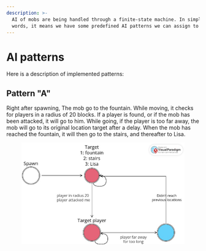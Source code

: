 ```yaml
---
description: >-
  AI of mobs are being handled through a finite-state machine. In simplest
  words, it means we have some predefined AI patterns we can assign to mobs.
---
```


# AI patterns

Here is a description of implemented patterns:

## Pattern "A"

Right after spawning, The mob go to the fountain. While moving, it checks for players in a radius of 20 blocks. If a player is found, or if the mob has been attacked, it will go to him. While going, if the player is too far away, the mob will go to its original location target after a delay. When the mob has reached the fountain, it will then go to the stairs, and thereafter to Lisa.

<figure><img src="../../.gitbook/assets/AI-pattern-A.jpg" alt=""><figcaption></figcaption></figure>
